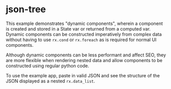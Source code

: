 # json-tree

This example demonstrates "dynamic components", wherein a component is created
and stored in a State var or returned from a computed var. Dynamic components can be
constructed imperatively from complex data without having to
use `rx.cond` or `rx.foreach` as is required for normal UI components.

Although dynamic components can be less performant and affect SEO, they are more
flexible when rendering nested data and allow components to be constructed using
regular python code.

To use the example app, paste in valid JSON and see the structure of the JSON
displayed as a nested `rx.data_list`.